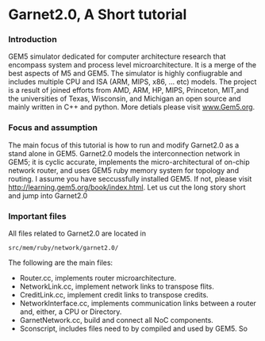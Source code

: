 # Garnet2.0, A Short tutorial
### Introduction
GEM5 simulator dedicated for  computer architecture research that encompass system and process level microarchitecture. It is a merge of the best aspects of  M5 and GEM5. The simulator is highly confiugrable and includes multiple CPU and ISA (ARM, MIPS, x86, ... etc) models. The project is a result of joined efforts from AMD, ARM, HP, MIPS, Princeton, MIT,and the universities of Texas, Wisconsin, and Michigan  an open source and mainly written in C++ and python. More detials please visit www.Gem5.org. 
### Focus and assumption
The main focus of this tutorial is how to run and modify Garnet2.0 as a stand alone in GEM5. Garnet2.0 models the interconnection network in GEM5; it is cyclic accurate, implements the micro-architectural of on-chip network router, and uses GEM5 ruby memory system for topology and routing. I assume you have seccussfully installed GEM5. If not, please visit http://learning.gem5.org/book/index.html. Let us cut the long story short and jump into Garnet2.0 
### Important files
All files related to Garnet2.0 are located in 
```
src/mem/ruby/network/garnet2.0/
```
The following are the main files:

* Router.cc, implements router microarchitecture. 
* NetworkLink.cc, implement network links to transpose flits.
* CreditLink.cc, implement credit links to transpose credits. 
* NetworkInterface.cc, implements communication links between a router and, either, a CPU or Directory. 
* GarnetNetwork.cc, build and connect all NoC components. 
* Sconscript, includes files need to by compiled and used by GEM5. 
So 


